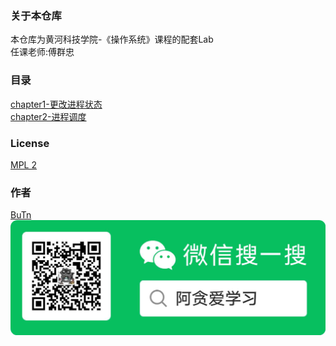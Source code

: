 ### 关于本仓库
本仓库为黄河科技学院-《操作系统》课程的配套Lab  
任课老师:傅群忠

### 目录
[chapter1-更改进程状态](./chapter1-process/process_state.c)  
[chapter2-进程调度](./chapter2-process-scheduler/process_scheduler.cpp)  


### License
[MPL 2](./LICENSE)

### 作者
[BuTn](https://github.com/kimmosc2)  
![微信公众号](./assets/atanstudy-search-QRCode.png)